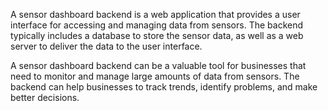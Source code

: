 A sensor dashboard backend is a web application that provides a user interface for accessing and managing data from sensors. The backend typically includes a database to store the sensor data, as well as a web server to deliver the data to the user interface.

A sensor dashboard backend can be a valuable tool for businesses that need to monitor and manage large amounts of data from sensors. The backend can help businesses to track trends, identify problems, and make better decisions.
